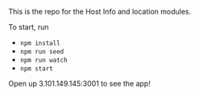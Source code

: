 This is the repo for the Host Info and location modules.

To start, run
  * `npm install`
  * `npm run seed`
  * `npm run watch`
  * `npm start`

Open up 3.101.149.145:3001 to see the app!
